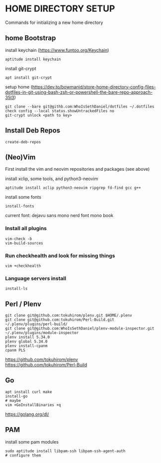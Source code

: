 # HOME DIRECTORY SETUP

Commands for initializing a new home directory

## home Bootstrap

install keychain (https://www.funtoo.org/Keychain)
```
aptitude install keychain
```

install git-crypt
```
apt install git-crypt
```

setup home (https://dev.to/bowmanjd/store-home-directory-config-files-dotfiles-in-git-using-bash-zsh-or-powershell-the-bare-repo-approach-35l3)
```
git clone --bare git@githb.com:WhoIsSethDaniel/dotfiles ~/.dotfiles
check config --local status.showUntrackedFiles no
git-crypt unlock <path to key>
```

## Install Deb Repos

```
create-deb-repos
```

## (Neo)Vim

First install the vim and neovim repositories and packages (see above)

install xclip, some tools, and python3-neovim
```
aptitude install xclip python3-neovim ripgrep fd-find gcc g++
```

install some fonts
```
install-fonts
```
current font: dejavu sans mono nerd font mono book

### Install all plugins
```
vim-check -b
vim-build-sources
```

### Run checkhealth and look for missing things
```
vim +checkhealth
```

### Language servers install

```
install-ls
```

## Perl / Plenv

```
git clone git@github.com:tokuhirom/plenv.git $HOME/.plenv
git clone git@github.com:tokuhirom/Perl-Build.git ~/.plenv/plugins/perl-build/
git clone git@github.com:WhoIsSethDaniel/plenv-module-inspector.git ~/.plenv/plugins/module-inspector
plenv install 5.34.0
plenv global 5.34.0
plenv install-cpanm
cpanm PLS
```
https://github.com/tokuhirom/plenv <br>
https://github.com/tokuhirom/Perl-Build

## Go

```
apt install curl make
install-go
# maybe
vim +GoInstallBinaries +q  
```
https://golang.org/dl/

## PAM

install some pam modules 
```
sudo aptitude install libpam-ssh libpam-ssh-agent-auth
# configure them
```
